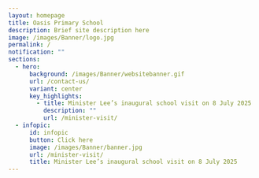 ```yaml
---
layout: homepage
title: Oasis Primary School
description: Brief site description here
image: /images/Banner/logo.jpg
permalink: /
notification: ""
sections:
  - hero:
      background: /images/Banner/websitebanner.gif
      url: /contact-us/
      variant: center
      key_highlights:
        - title: Minister Lee’s inaugural school visit on 8 July 2025
          description: ""
          url: /minister-visit/
  - infopic:
      id: infopic
      button: Click here
      image: /images/Banner/banner.jpg
      url: /minister-visit/
      title: Minister Lee’s inaugural school visit on 8 July 2025
---
```

